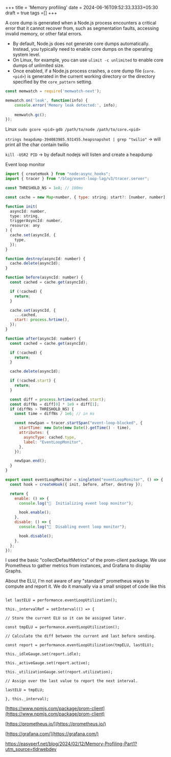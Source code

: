 +++
title = 'Memory profiling'
date = 2024-06-16T09:52:33.3333+05:30
draft = true
tags =[]
+++ 


A core dump is generated when a Node.js process encounters a critical error that it cannot recover from, such as segmentation faults, accessing invalid memory, or other fatal errors.

- By default, Node.js does not generate core dumps automatically. Instead, you typically need to enable core dumps on the operating system level.
- On Linux, for example, you can use `ulimit -c unlimited` to enable core dumps of unlimited size.
- Once enabled, if a Node.js process crashes, a core dump file (`core.<pid>`) is generated in the current working directory or the directory specified by the `core_pattern` setting.


```js
const memwatch = require('memwatch-next');

memwatch.on('leak', function(info) {
    console.error('Memory leak detected:', info);
    
    memwatch.gc();
});

```

Linux 
`sudo gcore <pid>` 
`gdb /path/to/node /path/to/core.<pid>`

`strings heapdump-394083985.931455.heapsnapshot | grep "twilio"` -> will print all the char contain twilio

`kill -USR2 PID` -> by default nodejs will listen and create a heapdump


Event loop monitor
```js
import { createHook } from "node:async_hooks";
import { tracer } from "/blog/event-loop-lag/v3/tracer.server";

const THRESHOLD_NS = 1e8; // 100ms

const cache = new Map<number, { type: string; start?: [number, number] }>();

function init(
  asyncId: number,
  type: string,
  triggerAsyncId: number,
  resource: any
) {
  cache.set(asyncId, {
    type,
  });
}

function destroy(asyncId: number) {
  cache.delete(asyncId);
}

function before(asyncId: number) {
  const cached = cache.get(asyncId);

  if (!cached) {
    return;
  }

  cache.set(asyncId, {
    ...cached,
    start: process.hrtime(),
  });
}

function after(asyncId: number) {
  const cached = cache.get(asyncId);

  if (!cached) {
    return;
  }

  cache.delete(asyncId);

  if (!cached.start) {
    return;
  }

  const diff = process.hrtime(cached.start);
  const diffNs = diff[0] * 1e9 + diff[1];
  if (diffNs > THRESHOLD_NS) {
    const time = diffNs / 1e6; // in ms

    const newSpan = tracer.startSpan("event-loop-blocked", {
      startTime: new Date(new Date().getTime() - time),
      attributes: {
        asyncType: cached.type,
        label: "EventLoopMonitor",
      },
    });

    newSpan.end();
  }
}

export const eventLoopMonitor = singleton("eventLoopMonitor", () => {
  const hook = createHook({ init, before, after, destroy });

  return {
    enable: () => {
      console.log("🥸  Initializing event loop monitor");

      hook.enable();
    },
    disable: () => {
      console.log("🥸  Disabling event loop monitor");

      hook.disable();
    },
  };
});
```


I used the basic "collectDefaultMetrics" of the prom-client package. We use Prometheus to gather metrics from instances, and Grafana to display Graphs.

About the ELU, I'm not aware of any "standard" prometheus ways to compute and report it. We do it manually via a small snippet of code like this

```

let lastELU = performance.eventLoopUtilization();

this._intervalRef = setInterval(() => {

// Store the current ELU so it can be assigned later.

const tmpELU = performance.eventLoopUtilization();

// Calculate the diff between the current and last before sending.

const report = performance.eventLoopUtilization(tmpELU, lastELU);

this._idleGauge.set(report.idle);

this._activeGauge.set(report.active);

this._utilizationGauge.set(report.utilization);

// Assign over the last value to report the next interval.

lastELU = tmpELU;

}, this._interval);

```

[https://www.npmjs.com/package/prom-client](https://www.npmjs.com/package/prom-client)

[https://prometheus.io/](https://prometheus.io/)

[https://grafana.com/](https://grafana.com/)

https://easyperf.net/blog/2024/02/12/Memory-Profiling-Part1?utm_source=tldrwebdev